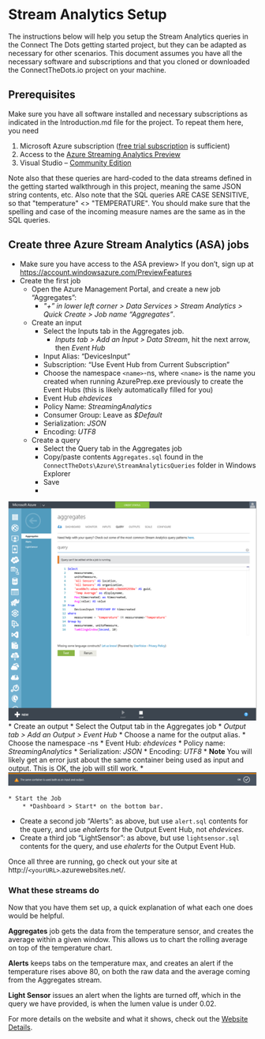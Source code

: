 # Stream Analytics Setup #
The instructions below will help you setup the Stream Analytics queries in the Connect The Dots getting started project, but they can be adapted as necessary for other scenarios. This document assumes you have all the necessary software and subscriptions and that you cloned or downloaded the ConnectTheDots.io project on your machine.

## Prerequisites ##

Make sure you have all software installed and necessary subscriptions as indicated in the Introduction.md file for the project. To repeat them here, you need

1. Microsoft Azure subscription ([free trial subscription](http://azure.microsoft.com/en-us/pricing/free-trial/) is sufficient)
1. Access to the [Azure Streaming Analytics Preview](https://account.windowsazure.com/PreviewFeatures)
1. Visual Studio – [Community Edition](http://www.visualstudio.com/downloads/download-visual-studio-vs)

Note also that these queries are hard-coded to the data streams defined in the getting started walkthrough in this project, meaning the same JSON string contents, etc. Also note that the SQL queries ARE CASE SENSITIVE, so that "temperature" <> "TEMPERATURE". You should make sure that the spelling and case of the incoming measure names are the same as in the SQL queries.

## Create three Azure Stream Analytics (ASA) jobs ##

* Make sure you have access to the  ASA preview> If you don’t, sign up at  [https://account.windowsazure.com/PreviewFeatures ](https://account.windowsazure.com/PreviewFeatures )
* Create the first job
    * Open the Azure Management Portal, and create a new job “Aggregates”:
        * *"+” in lower left corner > Data Services > Stream Analytics > Quick Create > Job name “Aggregates”*.
    * Create an input
        * Select the Inputs tab in the Aggregates job.
            * *Inputs tab > Add an Input > Data Stream*, hit the next arrow, then *Event Hub*
        * Input Alias: “DevicesInput”
        * Subscription: “Use Event Hub from Current Subscription”
        * Choose the namespace `<name>`-ns, where `<name>` is the name you created when running AzurePrep.exe previously to create the Event Hubs (this is likely automatically filled for you)
        * Event Hub *ehdevices*
        * Policy Name: *StreamingAnalytics*
        * Consumer Group: Leave as *$Default*
        * Serialization: *JSON*
        * Encoding: *UTF8*
    * Create a query 
        * Select the Query tab in the Aggregates job
        * Copy/paste contents `Aggregates.sql` found in the `ConnectTheDots\Azure\StreamAnalyticsQueries` folder in Windows Explorer
        * Save
        * 
![](AzureStreamAnalyticsQuery.png)
    * Create an output
        * Select the Output tab in the Aggregates job
            * *Output tab > Add an Output > Event Hub*
        * Choose a name for the output alias.
		* Choose the namespace <name>-ns 
        * Event Hub: *ehdevices*
        * Policy name: *StreamingAnalytics*
        * Serialization: *JSON*
        * Encoding: *UTF8*
        * **Note** You will likely get an error just about the same container being used as input and output. This is OK, the job will still work.
        * 
![](SameContainerWarning.png)

    * Start the Job
        * *Dashboard > Start* on the bottom bar.
* Create a second job “Alerts”: as above, but use `alert.sql` contents for the query, and use *ehalerts* for the Output Event Hub, not *ehdevices*.
* Create a third job “LightSensor”: as above, but use `lightsensor.sql` contents for the query, and use *ehalerts* for the Output Event Hub.

Once all three are running, go check out your site at http://`<yourURL>`.azurewebsites.net/.

### What these streams do ###
Now that you have them set up, a quick explanation of what each one does would be helpful.

**Aggregates** job gets the data from the temperature sensor, and creates the average within a given window. This allows us to chart the rolling average on top of the temperature chart.

**Alerts** keeps tabs on the temperature max, and creates an alert if the temperature rises above 80, on both the raw data and the average coming from the Aggregates stream.

**Light Sensor** issues an alert when the lights are turned off, which in the query we have provided, is when the lumen value is under 0.02.

For more details on the website and what it shows, check out the [Website Details](../Website/WebsiteDetails.md).

